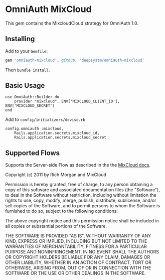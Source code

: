 # OmniAuth MixCloud

This gem contains the MixcloudCloud strategy for OmniAuth 1.0.

## Installing

Add to your `Gemfile`:

```ruby
gem 'omniauth-mixcloud', github: 'deepsystm/omniauth-mixcloud'
```

Then `bundle install`.

## Basic Usage

    use OmniAuth::Builder do
    	provider "mixcloud", ENV['MIXCLOUD_CLIENT_ID'], ENV['MIXCLOUD_SECRET']
    end
    
Add to `config/initializers/devise.rb`

    config.omniauth :mixcloud, 
        Rails.application.secrets.mixcloud_id, 
        Rails.application.secrets.mixcloud_secret

## Supported Flows

Supports the Server-side Flow as described in the the [MixCloud docs](http://www.mixcloud.com/developers/#authorization).

Copyright (c) 2011 by Rich Morgan and MixCloud

Permission is hereby granted, free of charge, to any person obtaining a copy of this software and associated documentation files (the "Software"), to deal in the Software without restriction, including without limitation the rights to use, copy, modify, merge, publish, distribute, sublicense, and/or sell copies of the Software, and to permit persons to whom the Software is furnished to do so, subject to the following conditions:

The above copyright notice and this permission notice shall be included in all copies or substantial portions of the Software.

THE SOFTWARE IS PROVIDED "AS IS", WITHOUT WARRANTY OF ANY KIND, EXPRESS OR IMPLIED, INCLUDING BUT NOT LIMITED TO THE WARRANTIES OF MERCHANTABILITY, FITNESS FOR A PARTICULAR PURPOSE AND NONINFRINGEMENT. IN NO EVENT SHALL THE AUTHORS OR COPYRIGHT HOLDERS BE LIABLE FOR ANY CLAIM, DAMAGES OR OTHER LIABILITY, WHETHER IN AN ACTION OF CONTRACT, TORT OR OTHERWISE, ARISING FROM, OUT OF OR IN CONNECTION WITH THE SOFTWARE OR THE USE OR OTHER DEALINGS IN THE SOFTWARE.
